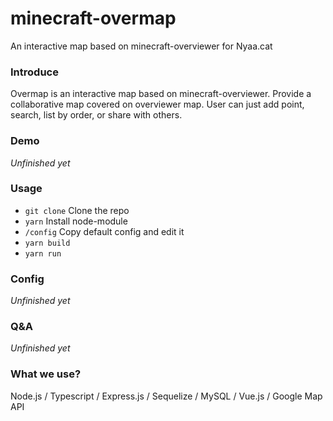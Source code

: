 # minecraft-overmap

An interactive map based on minecraft-overviewer for Nyaa.cat


### Introduce
Overmap is an interactive map based on minecraft-overviewer. Provide a collaborative map covered on overviewer map.
User can just add point, search, list by order, or share with others.

### Demo
*Unfinished yet*

### Usage
 - `git clone` Clone the repo
 - `yarn` Install node-module
 - `/config` Copy default config and edit it
 - `yarn build` 
 - `yarn run`

### Config
*Unfinished yet*

### Q&A
*Unfinished yet*

### What we use?
Node.js / Typescript / Express.js / Sequelize / MySQL / Vue.js / Google Map API